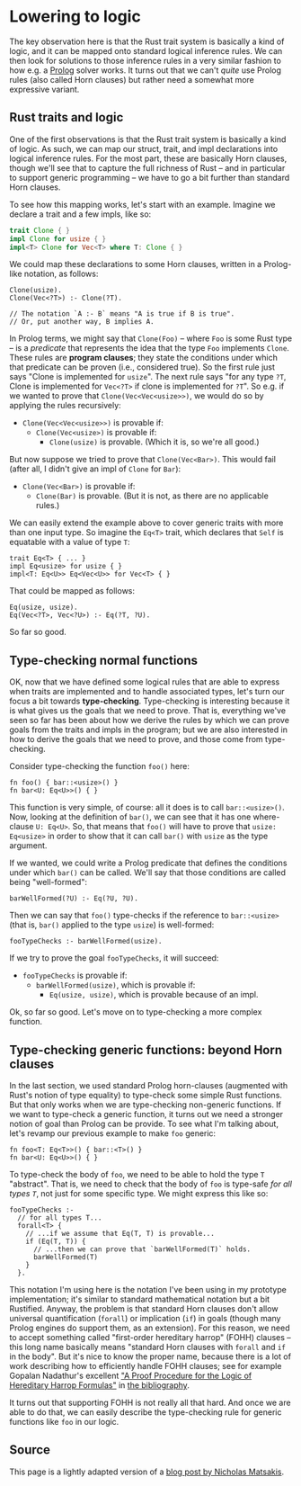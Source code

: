 # Lowering to logic

The key observation here is that the Rust trait system is basically a
kind of logic, and it can be mapped onto standard logical inference
rules. We can then look for solutions to those inference rules in a
very similar fashion to how e.g. a [Prolog] solver works. It turns out
that we can't *quite* use Prolog rules (also called Horn clauses) but
rather need a somewhat more expressive variant.

[Prolog]: https://en.wikipedia.org/wiki/Prolog

## Rust traits and logic

One of the first observations is that the Rust trait system is
basically a kind of logic. As such, we can map our struct, trait, and
impl declarations into logical inference rules. For the most part,
these are basically Horn clauses, though we'll see that to capture the
full richness of Rust – and in particular to support generic
programming – we have to go a bit further than standard Horn clauses.

To see how this mapping works, let's start with an example. Imagine
we declare a trait and a few impls, like so:

```rust
trait Clone { }
impl Clone for usize { }
impl<T> Clone for Vec<T> where T: Clone { }
```

We could map these declarations to some Horn clauses, written in a
Prolog-like notation, as follows:

```text
Clone(usize).
Clone(Vec<?T>) :- Clone(?T).

// The notation `A :- B` means "A is true if B is true".
// Or, put another way, B implies A.
```

In Prolog terms, we might say that `Clone(Foo)` – where `Foo` is some
Rust type – is a *predicate* that represents the idea that the type
`Foo` implements `Clone`. These rules are **program clauses**; they
state the conditions under which that predicate can be proven (i.e.,
considered true). So the first rule just says "Clone is implemented
for `usize`". The next rule says "for any type `?T`, Clone is
implemented for `Vec<?T>` if clone is implemented for `?T`". So
e.g. if we wanted to prove that `Clone(Vec<Vec<usize>>)`, we would do
so by applying the rules recursively:

- `Clone(Vec<Vec<usize>>)` is provable if:
  - `Clone(Vec<usize>)` is provable if:
    - `Clone(usize)` is provable. (Which it is, so we're all good.)

But now suppose we tried to prove that `Clone(Vec<Bar>)`. This would
fail (after all, I didn't give an impl of `Clone` for `Bar`):

- `Clone(Vec<Bar>)` is provable if:
  - `Clone(Bar)` is provable. (But it is not, as there are no applicable rules.)

We can easily extend the example above to cover generic traits with
more than one input type. So imagine the `Eq<T>` trait, which declares
that `Self` is equatable with a value of type `T`:

```rust,ignore
trait Eq<T> { ... }
impl Eq<usize> for usize { }
impl<T: Eq<U>> Eq<Vec<U>> for Vec<T> { }
```

That could be mapped as follows:

```text
Eq(usize, usize).
Eq(Vec<?T>, Vec<?U>) :- Eq(?T, ?U).
```

So far so good.

## Type-checking normal functions

OK, now that we have defined some logical rules that are able to
express when traits are implemented and to handle associated types,
let's turn our focus a bit towards **type-checking**. Type-checking is
interesting because it is what gives us the goals that we need to
prove. That is, everything we've seen so far has been about how we
derive the rules by which we can prove goals from the traits and impls
in the program; but we are also interested in how to derive the goals
that we need to prove, and those come from type-checking.

Consider type-checking the function `foo()` here:

```rust,ignore
fn foo() { bar::<usize>() }
fn bar<U: Eq<U>>() { }
```

This function is very simple, of course: all it does is to call
`bar::<usize>()`. Now, looking at the definition of `bar()`, we can see
that it has one where-clause `U: Eq<U>`. So, that means that `foo()` will
have to prove that `usize: Eq<usize>` in order to show that it can call `bar()`
with `usize` as the type argument.

If we wanted, we could write a Prolog predicate that defines the
conditions under which `bar()` can be called. We'll say that those
conditions are called being "well-formed":

```text
barWellFormed(?U) :- Eq(?U, ?U).
```

Then we can say that `foo()` type-checks if the reference to
`bar::<usize>` (that is, `bar()` applied to the type `usize`) is
well-formed:

```text
fooTypeChecks :- barWellFormed(usize).
```

If we try to prove the goal `fooTypeChecks`, it will succeed:

- `fooTypeChecks` is provable if:
  - `barWellFormed(usize)`, which is provable if:
    - `Eq(usize, usize)`, which is provable because of an impl.

Ok, so far so good. Let's move on to type-checking a more complex function.

## Type-checking generic functions: beyond Horn clauses

In the last section, we used standard Prolog horn-clauses (augmented with Rust's
notion of type equality) to type-check some simple Rust functions. But that only
works when we are type-checking non-generic functions. If we want to type-check
a generic function, it turns out we need a stronger notion of goal than Prolog
can be provide. To see what I'm talking about, let's revamp our previous
example to make `foo` generic:

```rust,ignore
fn foo<T: Eq<T>>() { bar::<T>() }
fn bar<U: Eq<U>>() { }
```

To type-check the body of `foo`, we need to be able to hold the type
`T` "abstract".  That is, we need to check that the body of `foo` is
type-safe *for all types `T`*, not just for some specific type. We might express
this like so:

```text
fooTypeChecks :-
  // for all types T...
  forall<T> {
    // ...if we assume that Eq(T, T) is provable...
    if (Eq(T, T)) {
      // ...then we can prove that `barWellFormed(T)` holds.
      barWellFormed(T)
    }
  }.
```

This notation I'm using here is the notation I've been using in my
prototype implementation; it's similar to standard mathematical
notation but a bit Rustified. Anyway, the problem is that standard
Horn clauses don't allow universal quantification (`forall`) or
implication (`if`) in goals (though many Prolog engines do support
them, as an extension). For this reason, we need to accept something
called "first-order hereditary harrop" (FOHH) clauses – this long
name basically means "standard Horn clauses with `forall` and `if` in
the body". But it's nice to know the proper name, because there is a
lot of work describing how to efficiently handle FOHH clauses; see for
example Gopalan Nadathur's excellent
["A Proof Procedure for the Logic of Hereditary Harrop Formulas"][pphhf]
in [the bibliography].

[the bibliography]: ./bibliography.html
[pphhf]: ./bibliography.html#pphhf

It turns out that supporting FOHH is not really all that hard. And
once we are able to do that, we can easily describe the type-checking
rule for generic functions like `foo` in our logic.

## Source

This page is a lightly adapted version of a
[blog post by Nicholas Matsakis][lrtl].

[lrtl]: http://smallcultfollowing.com/babysteps/blog/2017/01/26/lowering-rust-traits-to-logic/
